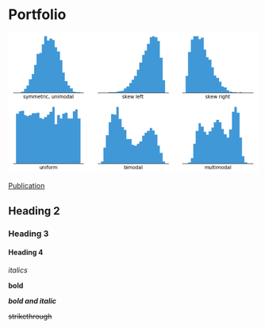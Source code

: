 # Portfolio

![histogram](assets/histogram.png)

[Publication](insert_URL_here)

## Heading 2

### Heading 3

#### Heading 4

*italics*

**bold**

**_bold and italic_**

~~strikethrough~~
